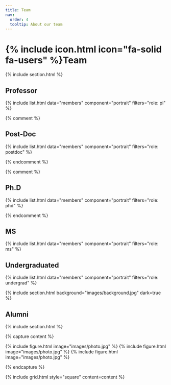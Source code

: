 ```yaml
---
title: Team
nav:
  order: 4
  tooltip: About our team
---
```


# {% include icon.html icon="fa-solid fa-users" %}Team

{% include section.html %}

## Professor

{% include list.html data="members" component="portrait" filters="role: pi" %}

{% comment %}

 ## Post-Doc

{% include list.html data="members" component="portrait" filters="role: postdoc" %}

{% endcomment %}

{% comment %} 

## Ph.D
{% include list.html data="members" component="portrait" filters="role: phd" %}

{% endcomment %}

## MS

{% include list.html data="members" component="portrait" filters="role: ms" %}

## Undergraduated

{% include list.html data="members" component="portrait" filters="role: undergrad" %}


{% include section.html background="images/background.jpg" dark=true %}

## Alumni

{% include section.html %}

{% capture content %}

{% include figure.html image="images/photo.jpg" %}
{% include figure.html image="images/photo.jpg" %}
{% include figure.html image="images/photo.jpg" %}

{% endcapture %}

{% include grid.html style="square" content=content %}

